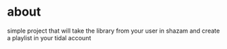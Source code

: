 # about
simple project that will take the library from your user in shazam and create a playlist in your tidal account

